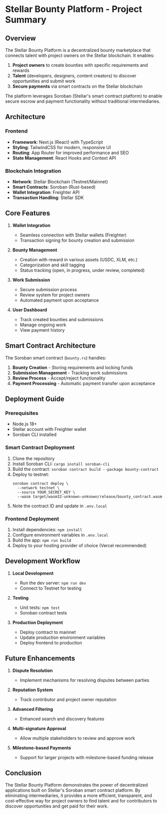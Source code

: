 # Stellar Bounty Platform - Project Summary

## Overview

The Stellar Bounty Platform is a decentralized bounty marketplace that connects talent with project owners on the Stellar blockchain. It enables:

1. **Project owners** to create bounties with specific requirements and rewards
2. **Talent** (developers, designers, content creators) to discover opportunities and submit work
3. **Secure payments** via smart contracts on the Stellar blockchain

The platform leverages Soroban (Stellar's smart contract platform) to enable secure escrow and payment functionality without traditional intermediaries.

## Architecture

### Frontend

- **Framework**: Next.js (React) with TypeScript
- **Styling**: TailwindCSS for modern, responsive UI
- **Routing**: App Router for improved performance and SEO
- **State Management**: React Hooks and Context API

### Blockchain Integration

- **Network**: Stellar Blockchain (Testnet/Mainnet)
- **Smart Contracts**: Soroban (Rust-based)
- **Wallet Integration**: Freighter API
- **Transaction Handling**: Stellar SDK

## Core Features

1. **Wallet Integration**
   - Seamless connection with Stellar wallets (Freighter)
   - Transaction signing for bounty creation and submission

2. **Bounty Management**
   - Creation with reward in various assets (USDC, XLM, etc.)
   - Categorization and skill tagging
   - Status tracking (open, in progress, under review, completed)

3. **Work Submission**
   - Secure submission process
   - Review system for project owners
   - Automated payment upon acceptance

4. **User Dashboard**
   - Track created bounties and submissions
   - Manage ongoing work
   - View payment history

## Smart Contract Architecture

The Soroban smart contract (`bounty.rs`) handles:

1. **Bounty Creation** - Storing requirements and locking funds
2. **Submission Management** - Tracking work submissions
3. **Review Process** - Accept/reject functionality
4. **Payment Processing** - Automatic payment transfer upon acceptance

## Deployment Guide

### Prerequisites
- Node.js 18+
- Stellar account with Freighter wallet
- Soroban CLI installed

### Smart Contract Deployment

1. Clone the repository
2. Install Soroban CLI: `cargo install soroban-cli`
3. Build the contract: `soroban contract build --package bounty-contract`
4. Deploy to testnet:
   ```
   soroban contract deploy \
     --network testnet \
     --source YOUR_SECRET_KEY \
     --wasm target/wasm32-unknown-unknown/release/bounty_contract.wasm
   ```
5. Note the contract ID and update in `.env.local`

### Frontend Deployment

1. Install dependencies: `npm install`
2. Configure environment variables in `.env.local`
3. Build the app: `npm run build`
4. Deploy to your hosting provider of choice (Vercel recommended)

## Development Workflow

1. **Local Development**
   - Run the dev server: `npm run dev`
   - Connect to Testnet for testing

2. **Testing**
   - Unit tests: `npm test`
   - Soroban contract tests

3. **Production Deployment**
   - Deploy contract to mainnet
   - Update production environment variables
   - Deploy frontend to production

## Future Enhancements

1. **Dispute Resolution**
   - Implement mechanisms for resolving disputes between parties

2. **Reputation System**
   - Track contributor and project owner reputation

3. **Advanced Filtering**
   - Enhanced search and discovery features

4. **Multi-signature Approval**
   - Allow multiple stakeholders to review and approve work

5. **Milestone-based Payments**
   - Support for larger projects with milestone-based funding release

## Conclusion

The Stellar Bounty Platform demonstrates the power of decentralized applications built on Stellar's Soroban smart contract platform. By eliminating intermediaries, it provides a more efficient, transparent, and cost-effective way for project owners to find talent and for contributors to discover opportunities and get paid for their work. 